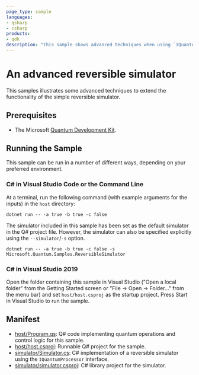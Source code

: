 ```yaml
---
page_type: sample
languages:
- qsharp
- csharp
products:
- qdk
description: "This sample shows advanced techniques when using `IQuantumProcessor` interface."
---
```


# An advanced reversible simulator

This samples illustrates some advanced techniques to extend the functionality of
the simple reversible simulator.  

## Prerequisites

- The Microsoft [Quantum Development Kit](https://docs.microsoft.com/quantum/install-guide/).

## Running the Sample

This sample can be run in a number of different ways, depending on your
preferred environment.

### C# in Visual Studio Code or the Command Line

At a terminal, run the following command (with example arguments for the inputs) in the `host` directory:

```dotnetcli
dotnet run -- -a true -b true -c false
```

The simulator included in this sample has been set as the default simulator in the Q# project file.
However, the simulator can also be specified explicitly using the `--simulator`/`-s` option.

```dotnetcli
dotnet run -- -a true -b true -c false -s Microsoft.Quantum.Samples.ReversibleSimulator
```

### C# in Visual Studio 2019

Open the folder containing this sample in Visual Studio ("Open a local folder"
from the Getting Started screen or "File → Open → Folder..." from the menu bar)
and set `host/host.csproj` as the startup project. Press Start in
Visual Studio to run the sample.

## Manifest

- [host/Program.qs](host/Program.qs): Q# code implementing quantum operations and control logic for this sample.
- [host/host.csproj](host/host.csproj): Runnable Q# project for the sample.
- [simulator/Simulator.cs](simulator/Simulator.cs): C# implementation of a reversible simulator using the `IQuantumProcessor` interface.
- [simulator/simulator.csproj](simulator/simulator.csproj): C# library project for the simulator.
